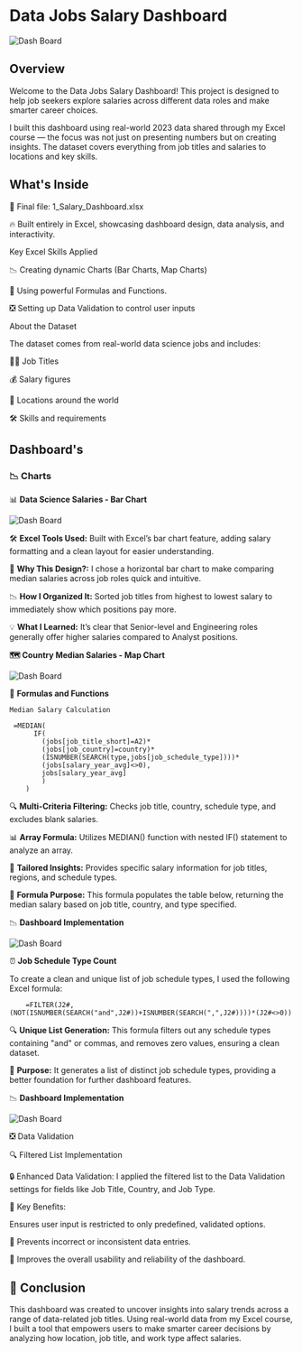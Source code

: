 # Data Jobs Salary Dashboard
![Dash Board](https://github.com/Jainamjain2601/Excel-projects/blob/main/Resources/Salary_Dashboard.png)

## Overview
Welcome to the Data Jobs Salary Dashboard!
This project is designed to help job seekers explore salaries across different data roles and make smarter career choices.

I built this dashboard using real-world 2023 data shared through my Excel course — the focus was not just on presenting numbers but on creating insights.
The dataset covers everything from job titles and salaries to locations and key skills.
## What's Inside

📂 Final file: 1_Salary_Dashboard.xlsx

🔥 Built entirely in Excel, showcasing dashboard design, data analysis, and interactivity.
    


Key Excel Skills Applied

📉 Creating dynamic Charts (Bar Charts, Map Charts)

🧮 Using powerful Formulas and Functions.

❎ Setting up Data Validation to control user inputs

About the Dataset

The dataset comes from real-world data science jobs  and includes:

👨‍💼 Job Titles

💰 Salary figures

📍 Locations around the world

🛠️ Skills and requirements

## Dashboard's

### 📉 Charts

📊 **Data Science Salaries - Bar Chart**

![Dash Board](https://github.com/Jainamjain2601/Excel-projects/blob/main/Resources/Job_title.png)


🛠️ **Excel Tools Used:** Built with Excel’s bar chart feature, adding salary formatting and a clean layout for easier understanding.

🎨 **Why This Design?:** I chose a horizontal bar chart to make comparing median salaries across job roles quick and intuitive.

📉 **How I Organized It:** Sorted job titles from highest to lowest salary to immediately show which positions pay more.

💡 **What I Learned:** It’s clear that Senior-level and Engineering roles generally offer higher salaries compared to Analyst positions.

 **🗺️ Country Median Salaries - Map Chart**

 ![Dash Board](https://github.com/Jainamjain2601/Excel-projects/blob/main/Resources/Country.png)

 🧮 **Formulas and Functions**

    Median Salary Calculation

     =MEDIAN(
          IF(
            (jobs[job_title_short]=A2)*
            (jobs[job_country]=country)*
            (ISNUMBER(SEARCH(type,jobs[job_schedule_type])))*
            (jobs[salary_year_avg]<>0),
            jobs[salary_year_avg]
            ) 
        )

    
🔍 **Multi-Criteria Filtering:** Checks job title, country, schedule type, and excludes blank salaries.

📊 **Array Formula:** Utilizes MEDIAN() function with nested IF() statement to analyze an array.

🎯 **Tailored Insights:** Provides specific salary information for job titles, regions, and schedule types.

🔢 **Formula Purpose:** This formula populates the table below, returning the median salary based on job title, country, and type specified.


📉 **Dashboard Implementation**

 ![Dash Board](https://github.com/Jainamjain2601/Excel-projects/blob/main/Resources/Job_title.png)

 ⏰ **Job Schedule Type Count**  

To create a clean and unique list of job schedule types, I used the following Excel formula:

        =FILTER(J2#,(NOT(ISNUMBER(SEARCH("and",J2#))+ISNUMBER(SEARCH(",",J2#))))*(J2#<>0))

🔍 **Unique List Generation:** This formula filters out any schedule types containing "and" or commas, and removes zero values, ensuring a clean dataset.

🔢 **Purpose:** It generates a list of distinct job schedule types, providing a better foundation for further dashboard features.

📉 **Dashboard Implementation**


 ![Dash Board](https://github.com/Jainamjain2601/Excel-projects/blob/main/Resources/Job_type.png)


❎ Data Validation

🔍 Filtered List Implementation

🔒 Enhanced Data Validation:
I applied the filtered list to the Data Validation settings for fields like Job Title, Country, and Job Type.

🎯 Key Benefits:

Ensures user input is restricted to only predefined, validated options.

🚫 Prevents incorrect or inconsistent data entries.

👥 Improves the overall usability and reliability of the dashboard.

## 🏁 Conclusion

This dashboard was created to uncover insights into salary trends across a range of data-related job titles.
Using real-world data from my Excel course, I built a tool that empowers users to make smarter career decisions by analyzing how location, job title, and work type affect salaries.


